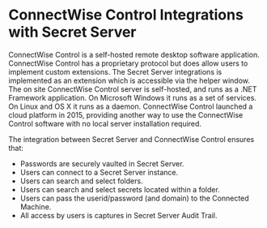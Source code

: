 [title]: # (ConnectWise Control)
[tags]: # (introduction)
[priority]: # (200)
# ConnectWise Control Integrations with Secret Server

ConnectWise Control is a self-hosted remote desktop software application.  ConnectWise Control has a proprietary protocol but does allow users to implement custom extensions.   The Secret Server integrations is implemented as an extension which is accessible via the helper window.
The on site ConnectWise Control server is self-hosted, and runs as a .NET Framework application. On Microsoft Windows it runs as a set of services. On Linux and OS X it runs as a daemon.  ConnectWise Control launched a cloud platform in 2015, providing another way to use the ConnectWise Control software with no local server installation required.

The integration between Secret Server and ConnectWise Control ensures that:

* Passwords are securely vaulted in Secret Server.
* Users can connect to a Secret Server instance.
* Users can search and select folders.
* Users can search and select secrets located within a folder.
* Users can pass the userid/password (and domain) to the Connected Machine.
* All access by users is captures in Secret Server Audit Trail.

